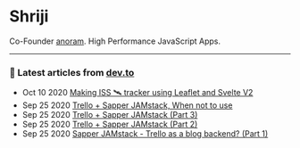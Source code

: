 # Shriji
Co-Founder [anoram](https://anoram.com). High Performance JavaScript Apps.
<hr>

### 📝 Latest articles from [dev.to](https://dev.to/shriji)

* Oct 10 2020 [Making ISS 🛰️ tracker using Leaflet and Svelte V2](https://dev.to/shriji/making-iss-tracker-using-leaflet-and-svelte-v2-4k1p) 
* Sep 25 2020 [Trello + Sapper JAMstack, When not to use](https://dev.to/shriji/trello-sapper-jamstack-when-not-to-use-5e41) 
* Sep 25 2020 [Trello + Sapper JAMstack (Part 3)](https://dev.to/shriji/trello-sapper-jamstack-part-3-2n28) 
* Sep 25 2020 [Trello + Sapper JAMstack (Part 2)](https://dev.to/shriji/trello-sapper-jamstack-part-2-589k) 
* Sep 25 2020 [Sapper JAMstack - Trello as a blog backend? (Part 1)](https://dev.to/shriji/sapper-jamstack-trello-as-a-blog-backend-part-1-424n) 


